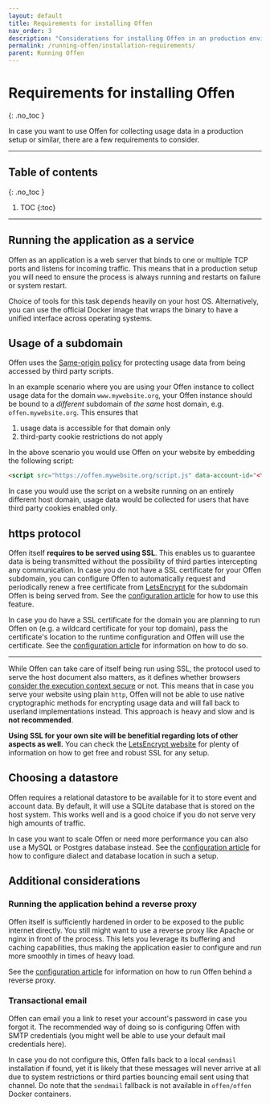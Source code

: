 ```yaml
---
layout: default
title: Requirements for installing Offen
nav_order: 3
description: "Considerations for installing Offen in an production environment."
permalink: /running-offen/installation-requirements/
parent: Running Offen
---
```


<!--
Copyright 2020 - Offen Authors <hioffen@posteo.de>
SPDX-License-Identifier: Apache-2.0
-->

# Requirements for installing Offen
{: .no_toc }

In case you want to use Offen for collecting usage data in a production setup or similar, there are a few requirements to consider.

---

## Table of contents
{: .no_toc }

1. TOC
{:toc}

---

## Running the application as a service

Offen as an application is a web server that binds to one or multiple TCP ports and listens for incoming traffic. This means that in a production setup you will need to ensure the process is always running and restarts on failure or system restart.

Choice of tools for this task depends heavily on your host OS. Alternatively, you can use the official Docker image that wraps the binary to have a unified interface across operating systems.

## Usage of a subdomain

Offen uses the [Same-origin policy][sop] for protecting usage data from being accessed by third party scripts.

In an example scenario where you are using your Offen instance to collect usage data for the domain `www.mywebsite.org`, your Offen instance should be bound to a _different_ subdomain of _the same_ host domain, e.g. `offen.mywebsite.org`. This ensures that
1. usage data is accessible for that domain only
1. third-party cookie restrictions do not apply

In the above scenario you would use Offen on your website by embedding the following script:

```html
<script src="https://offen.mywebsite.org/script.js" data-account-id="<YOUR_ACCOUNT_ID>"></script>
```

In case you would use the script on a website running on an entirely different host domain, usage data would be collected for users that have third party cookies enabled only.

[sop]: https://developer.mozilla.org/en-US/docs/Web/Security/Same-origin_policy

## https protocol

Offen itself __requires to be served using SSL__. This enables us to guarantee data is being transmitted without the possibility of third parties intercepting any communication. In case you do not have a SSL certificate for your Offen subdomain, you can configure Offen to automatically request and periodically renew a free certificate from [LetsEncrypt][lets-encrypt] for the subdomain Offen is being served from. See the [configuration article][config-article] for how to use this feature.

In case you do have a SSL certificate for the domain you are planning to run Offen on (e.g. a wildcard certificate for your top domain), pass the certificate's location to the runtime configuration and Offen will use the certificate. See the [configuration article][config-article] for information on how to do so.

---

While Offen can take care of itself being run using SSL, the protocol used to serve the host document also matters, as it defines whether browsers [consider the execution context secure][secure-context] or not. This means that in case you serve your website using plain `http`, Offen will not be able to use native cryptographic methods for encrypting usage data and will fall back to userland implementations instead. This approach is heavy and slow and is __not recommended__.

__Using SSL for your own site will be benefitial regarding lots of other aspects as well.__ You can check the [LetsEncrypt website][lets-encrypt] for plenty of information on how to get free and robust SSL for any setup.

[lets-encrypt]: https://letsencrypt.org/
[secure-context]: https://developer.mozilla.org/en-US/docs/Web/Security/Secure_Contexts/features_restricted_to_secure_contexts
[config-article]: /running-offen/configuring-the-application/

## Choosing a datastore

Offen requires a relational datastore to be available for it to store event and account data. By default, it will use a SQLite database that is stored on the host system. This works well and is a good choice if you do not serve very high amounts of traffic.

In case you want to scale Offen or need more performance you can also use a MySQL or Postgres database instead. See the [configuration article][config-article] for how to configure dialect and database location in such a setup.

## Additional considerations

### Running the application behind a reverse proxy

Offen itself is sufficiently hardened in order to be exposed to the public internet directly. You still might want to use a reverse proxy like Apache or nginx in front of the process. This lets you leverage its buffering and caching capabilities, thus making the application easier to configure and run more smoothly in times of heavy load.

See the [configuration article][config-article] for information on how to run Offen behind a reverse proxy.

### Transactional email

Offen can email you a link to reset your account's password in case you forgot it. The recommended way of doing so is configuring Offen with SMTP credentials (you might well be able to use your default mail credentials here).

In case you do not configure this, Offen falls back to a local `sendmail` installation if found, yet it is likely that these messages will never arrive at all due to system restrictions or third parties bouncing email sent using that channel. Do note that the `sendmail` fallback is not available in `offen/offen` Docker containers.
